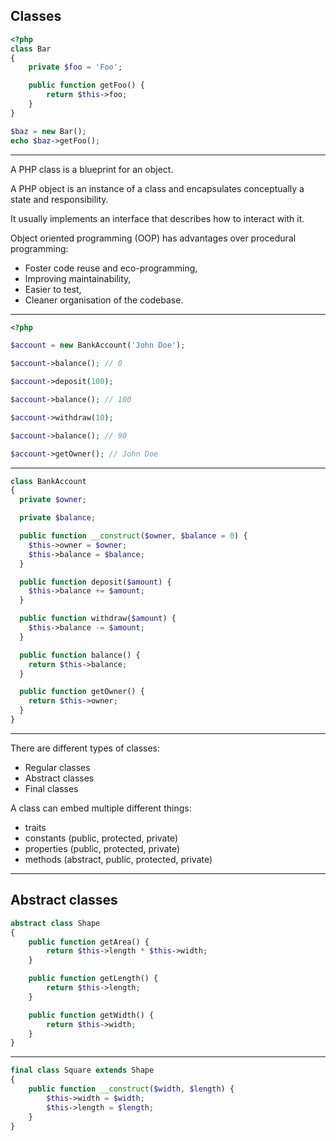 ## Classes

```php
<?php
class Bar
{
    private $foo = 'Foo';

    public function getFoo() {
        return $this->foo;
    }
}

$baz = new Bar();
echo $baz->getFoo();
```

---

A PHP class is a blueprint for an object.

A PHP object is an instance of a class and encapsulates conceptually a state and responsibility.

It usually implements an interface that describes how to interact with it.

Object oriented programming (OOP) has advantages over procedural programming:

* Foster code reuse and eco-programming,
* Improving maintainability,
* Easier to test,
* Cleaner organisation of the codebase.

---

```php
<?php

$account = new BankAccount('John Doe');

$account->balance(); // 0

$account->deposit(100);

$account->balance(); // 100

$account->withdraw(10);

$account->balance(); // 90

$account->getOwner(); // John Doe
```

---

```php
class BankAccount
{
  private $owner;

  private $balance;

  public function __construct($owner, $balance = 0) {
    $this->owner = $owner;
    $this->balance = $balance;
  }

  public function deposit($amount) {
    $this->balance += $amount;
  }

  public function withdraw($amount) {
    $this->balance -= $amount;
  }

  public function balance() {
    return $this->balance;
  }

  public function getOwner() {
    return $this->owner;
  }
}
```

---

There are different types of classes:

* Regular classes
* Abstract classes
* Final classes

A class can embed multiple different things:

* traits
* constants (public, protected, private)
* properties (public, protected, private)
* methods (abstract, public, protected, private)

---

## Abstract classes

```php
abstract class Shape
{
    public function getArea() {
        return $this->length * $this->width; 
    }

    public function getLength() {
        return $this->length;
    }

    public function getWidth() {
        return $this->width;
    }
}
```

---

```php
final class Square extends Shape
{
    public function __construct($width, $length) {
        $this->width = $width;
        $this->length = $length;
    }
}
```
